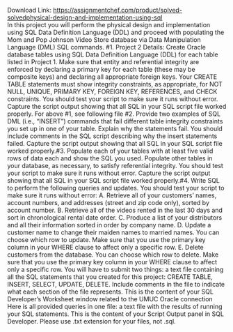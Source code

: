 Download Link: https://assignmentchef.com/product/solved-solvedphysical-design-and-implementation-using-sql
<br>
In this project you will perform the physical design and implementation using SQL Data Definition Language (DDL) and proceed with populating the Mom and Pop Johnson Video Store database via Data Manipulation Language (DML) SQL commands. #1. Project 2 Details: Create Oracle database tables using SQL Data Definition Language (DDL) for each table listed in Project 1. Make sure that entity and referential integrity are enforced by declaring a primary key for each table (these may be composite keys) and declaring all appropriate foreign keys. Your CREATE TABLE statements must show integrity constraints, as appropriate, for NOT NULL, UNIQUE, PRIMARY KEY, FOREIGN KEY, REFERENCES, and CHECK constraints. You should test your script to make sure it runs without error. Capture the script output showing that all SQL in your SQL script file worked properly. For above #1, see following file #2. Provide two examples of SQL DML (i.e., “INSERT”) commands that fail different table integrity constraints you set up in one of your table. Explain why the statements fail. You should include comments in the SQL script describing why the insert statements failed. Capture the script output showing that all SQL in your SQL script file worked properly.#3. Populate each of your tables with at least five valid rows of data each and show the SQL you used. Populate other tables in your database, as necessary, to satisfy referential integrity. You should test your script to make sure it runs without error. Capture the script output showing that all SQL in your SQL script file worked properly.#4. Write SQL to perform the following queries and updates. You should test your script to make sure it runs without error: A. Retrieve all of your customers’ names, account numbers, and addresses (street and zip code only), sorted by account number. B. Retrieve all of the videos rented in the last 30 days and sort in chronological rental date order. C. Produce a list of your distributors and all their information sorted in order by company name. D. Update a customer name to change their maiden names to married names. You can choose which row to update. Make sure that you use the primary key column in your WHERE clause to affect only a specific row. E. Delete customers from the database. You can choose which row to delete. Make sure that you use the primary key column in your WHERE clause to affect only a specific row. You will have to submit two things: a text file containing all the SQL statements that you created for this project: CREATE TABLE, INSERT, SELECT, UPDATE, DELETE. Include comments in the file to indicate what each section of the file represents. This is the content of your SQL Developer’s Worksheet window related to the UMUC Oracle connection Here is all provided queries in one file: a text file with the results of running your SQL statements. This is the content of your Script Output panel in SQL Developer. Please use .txt extension for your files, not .sql.